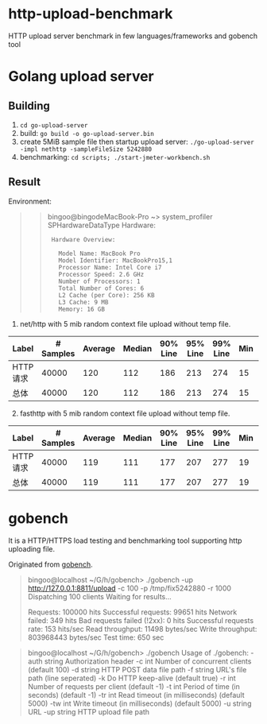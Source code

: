 # http-upload-benchmark
HTTP upload server benchmark in few languages/frameworks and gobench tool

# Golang upload server

## Building
1. `cd go-upload-server`
1. build: `go build -o go-upload-server.bin`
2. create 5MiB sample file then startup upload server: `./go-upload-server -impl nethttp -sampleFileSize 5242880`
3. benchmarking: `cd scripts; ./start-jmeter-workbench.sh`

## Result

Environment:

>>  bingoo@bingodeMacBook-Pro ~> system_profiler SPHardwareDataType
>>  Hardware:
>>  
>>      Hardware Overview:
>>  
>>        Model Name: MacBook Pro
>>        Model Identifier: MacBookPro15,1
>>        Processor Name: Intel Core i7
>>        Processor Speed: 2.6 GHz
>>        Number of Processors: 1
>>        Total Number of Cores: 6
>>        L2 Cache (per Core): 256 KB
>>        L3 Cache: 9 MB
>>        Memory: 16 GB


1. net/http with 5 mib random context file upload without temp file.

| Label  | # Samples | Average | Median | 90% Line | 95% Line | 99% Line | Min | Max | Error % | Throughput | Received KB/sec | Sent KB/sec | 
|--------|-----------|---------|--------|----------|----------|----------|-----|-----|---------|------------|-----------------|-------------| 
| HTTP请求 | 40000     | 120     | 112    | 186      | 213      | 274      | 15  | 441 | 0.000%  | 326.69596  | 23.93           | 1672831.02  | 
| 总体     | 40000     | 120     | 112    | 186      | 213      | 274      | 15  | 441 | 0.000%  | 326.69596  | 23.93           | 1672831.02  | 

2. fasthttp with 5 mib random context file upload without temp file.

| Label  | # Samples | Average | Median | 90% Line | 95% Line | 99% Line | Min | Max | Error % | Throughput | Received KB/sec | Sent KB/sec | 
|--------|-----------|---------|--------|----------|----------|----------|-----|-----|---------|------------|-----------------|-------------| 
| HTTP请求 | 40000     | 119     | 111    | 177      | 207      | 277      | 19  | 455 | 0.000%  | 330.00033  | 29.97           | 1689750.90  | 
| 总体     | 40000     | 119     | 111    | 177      | 207      | 277      | 19  | 455 | 0.000%  | 330.00033  | 29.97           | 1689750.90  | 



# gobench

It is a HTTP/HTTPS load testing and benchmarking tool supporting http uploading file.

Originated from [gobench](https://github.com/cmpxchg16/gobench). 



> bingoo@localhost ~/G/h/gobench> ./gobench -up http://127.0.0.1:8811/upload  -c 100 -p /tmp/fix5242880  -r 1000
> Dispatching 100 clients
> Waiting for results...
> 
> Requests:                           100000 hits
> Successful requests:                 99651 hits
> Network failed:                        349 hits
> Bad requests failed (!2xx):              0 hits
> Successful requests rate:              153 hits/sec
> Read throughput:                     11498 bytes/sec
> Write throughput:                803968443 bytes/sec
> Test time:                             650 sec


> bingoo@localhost ~/G/h/gobench> ./gobench
> Usage of ./gobench:
>   -auth string
>     	Authorization header
>   -c int
>     	Number of concurrent clients (default 100)
>   -d string
>     	HTTP POST data file path
>   -f string
>     	URL's file path (line seperated)
>   -k	Do HTTP keep-alive (default true)
>   -r int
>     	Number of requests per client (default -1)
>   -t int
>     	Period of time (in seconds) (default -1)
>   -tr int
>     	Read timeout (in milliseconds) (default 5000)
>   -tw int
>     	Write timeout (in milliseconds) (default 5000)
>   -u string
>     	URL
>   -up string
>     	HTTP upload file path
